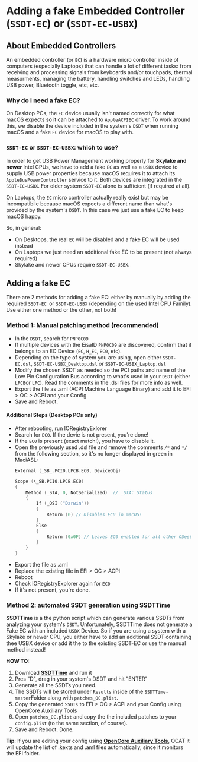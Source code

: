 # Adding a fake Embedded Controller (`SSDT-EC`) or (`SSDT-EC-USBX`) 

## About Embedded Controllers
An embedded controller (or `EC`) is a hardware micro controller inside of computers (especially Laptops) that can handle a lot of different tasks: from receiving and processing signals from keyboards and/or touchpads, thermal measurments, managing the battery, handling switches and LEDs, handling USB power, Bluetooth toggle, etc, etc.

### Why do I need a fake EC?
On Desktop PCs, the `EC` device usually isn't named correctly for what macOS expects so it can be  attached to `AppleACPIEC` driver. To work around this, we disable the device included in the system's `DSDT` when running macOS and a fake `EC` device for macOS to play with.

### `SSDT-EC` or `SSDT-EC-USBX`: which to use?
In order to get USB Power Management working properly for **Skylake and newer** Intel CPUs, we have to add a fake `EC` as well as a `USBX` device to supply USB power properties because macOS requires it to attach its `AppleBusPowerController` service to it. Both devices are integrated in the `SSDT-EC-USBX`. For older system `SSDT-EC` alone is sufficient (if required at all).

On Laptops, the `EC` micro controller actually really exist but may be incompatibile because macOS expects a different name than what's provided by the system's `DSDT`. In this case we just use a fake EC to keep macOS happy.

So, in general:

- On Desktops, the real `EC` will be disabled and a fake EC will be used instead
- On Laptops we just need an additional fake EC to be present (not always required)
- Skylake and newer CPUs require `SSDT-EC-USBX`.

## Adding a fake EC
There are 2 methods for adding a fake EC: either by manually by adding the required `SSDT-EC `or `SSDT-EC-USBX` (depending on the used Intel CPU Family). Use either one method or the other, not both!

### Method 1: Manual patching method (recommended)
- In the `DSDT`, search for `PNP0C09` 
- If multiple devices with the EisaID `PNP0C09` are discovered, confirm that it belongs to an EC Device (`EC`, `H_EC`, `EC0`, etc).
- Depending on the type of system you are using, open either `SSDT-EC.dsl`, `SSDT-EC-USBX_Desktop.dsl` or `SSDT-EC-USBX_Laptop.dsl`
- Modify the chosen SSDT as needed so the PCI paths and name of the Low Pin Configuration Bus according to what's used in your `DSDT` (either `LPCB`or `LPC`). Read the comments in the .dsl files for more info as well.
- Export the file as .aml (ACPI Machine Language Binary) and add it to EFI > OC > ACPI and your Config
- Save and Reboot.

#### Additional Steps (Desktop PCs only)
- After rebooting, run IORegistryExlorer
- Search for `EC0`. If the devie is not present, you're done!
- If the `EC0` is present (exact match!), you have to disable it. 
- Open the previously used .dsl file and remove the comments `/*` and `*/ `from the following section, so it's no longer displayed in green in MaciASL:
	```swift
    External (_SB_.PCI0.LPCB.EC0, DeviceObj)

    Scope (\_SB.PCI0.LPCB.EC0)
    {
        Method (_STA, 0, NotSerialized)  // _STA: Status
        {
            If (_OSI ("Darwin"))
            {
                Return (0) // Disables EC0 in macOS!
            }
            Else
            {
                Return (0x0F) // Leaves EC0 enabled for all other OSes!
            }
        }
    }
    ```
- Export the file as .aml 
- Replace the existing file in EFI > OC > ACPI
- Reboot
- Check IORegistryExplorer again for `EC0`
- If it's not present, you're done.

### Method 2: automated SSDT generation using SSDTTime
**SSDTTime** is a the python script which can generate various SSDTs from analyzing your system's `DSDT`. Unfortunately, SSDTTime does not generate a Fake EC with an included `USBX` Device. So if you are using a system with a Skylake or newer CPU, you either have to add an addtional SSDT containing thee USBX device or add it the to the existing SSDT-EC or use the manual method instead!

**HOW TO:**

1. Download [**SSDTTime**](https://github.com/corpnewt/SSDTTime) and run it
2. Pres "D", drag in your system's DSDT and hit "ENTER"
3. Generate all the SSDTs you need.
4. The SSDTs will be stored under `Results` inside of the `SSDTTime-master`Folder along with `patches_OC.plist`.
5. Copy the generated `SSDTs` to EFI > OC > ACPI and your Config using OpenCore Auxiliary Tools
6. Open `patches_OC.plist` and copy the the included patches to your `config.plist` (to the same section, of course).
7. Save and Reboot. Done.

**Tip**: If you are editing your config using [**OpenCore Auxiliary Tools**](https://github.com/ic005k/QtOpenCoreConfig/releases), OCAT it will update the list of .kexts and .aml files automatically, since it monitors the EFI folder.

